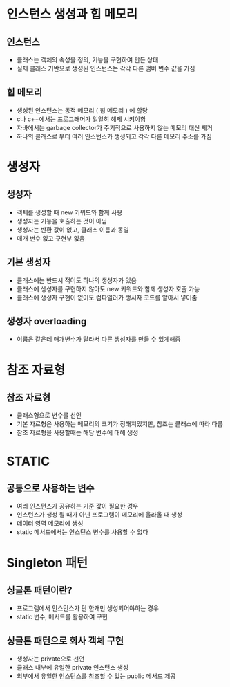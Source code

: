# 인스턴스 생성과 힙 메모리

## 인스턴스

- 클래스는 객체의 속성을 정의, 기능을 구현하여 만든 상태
- 실제 클래스 기반으로 생성된 인스턴스는 각각 다른 맴버 변수 값을 가짐

## 힙 메모리
- 생성된 인스턴스는 동적 메모리 ( 힙 메모리 ) 에 할당
- c나 c++에서는 프로그래머가 일일히 해제 시켜야함
- 자바에서는 garbage collector가 주기적으로 사용하지 않는 메모리 대신 제거
- 하나의 클래스로 부터 여러 인스턴스가 생성되고 각각 다른 메모리 주소를 가짐

# 생성자

## 생성자
- 객체를 생성할 때 new 키워드와 함께 사용
- 생성자는 기능을 호출하는 것이 아님
- 생성자는 반환 값이 없고, 클래스 이름과 동일
- 매개 변수 없고 구현부 없음

## 기본 생성자
- 클래스에는 반드시 적어도 하나의 생성자가 있음
- 클래스에 생성자를 구현하지 않아도 new 키워드와 함께 생성자 호출 가능
- 클래스에 생성자 구현이 없어도 컴파일러가 생서자 코드를 알아서 넣어줌

## 생성자 overloading
- 이름은 같은데 매개변수가 달라서 다른 생성자를 만들 수 있게해줌


# 참조 자료형
## 참조 자료형
- 클래스형으로 변수를 선언
- 기본 자료형은 사용하는 메모리의 크기가 정해져있지만, 참조는 클래스에 따라 다름
- 참조 자료형을 사용할때는 해당 변수에 대해 생성

# STATIC
## 공통으로 사용하는 변수
- 여러 인스턴스가 공유하는 기준 값이 필요한 경우
- 인스턴스가 생성 될 때가 아닌 프로그램이 메모리에 올라올 때 생성
- 데이터 영역 메모리에 생성
- static 메서드에서는 인스턴스 변수를 사용할 수 없다

# Singleton 패턴
## 싱글톤 패턴이란?
- 프로그램에서 인스턴스가 단 한개만 생성되어야하는 경우
- static 변수, 메서드를 활용하여 구현

## 싱글톤 패턴으로 회사 객체 구현
- 생성자는 private으로 선언
- 클래스 내부에 유일한 private 인스턴스 생성
- 외부에서 유일한 인스턴스를 참조할 수 있는 public 메서드 제공
